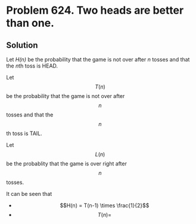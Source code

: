 # Problem 624. Two heads are better than one.

<script src="https://cdn.mathjax.org/mathjax/latest/MathJax.js?config=TeX-AMS-MML_HTMLorMML" type="text/javascript"></script>

## Solution

Let *H(n)* be the probability that the game is not over after *n* tosses and that the *n*th toss is HEAD. 

Let $$T(n)$$ be the probability that the game is not over after $$n$$ tosses and that the $$n$$th toss is TAIL.

Let $$L(n)$$ be the probablity that the game is over right after $$n$$ tosses.

It can be seen that
- $$H(n) = T(n-1) \times \frac{1}{2}$$
- $$T(n) = $$
